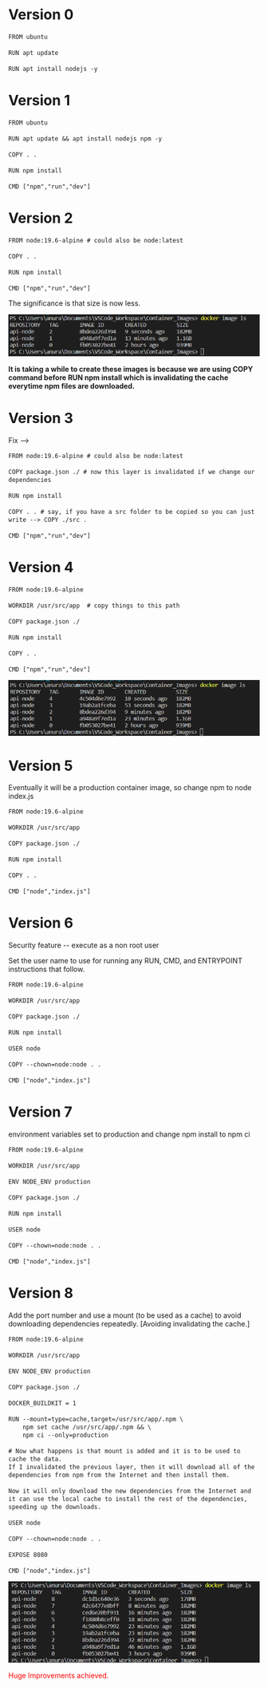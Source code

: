 # Version 0
```docker
FROM ubuntu

RUN apt update

RUN apt install nodejs -y
```
# Version 1
```docker
FROM ubuntu

RUN apt update && apt install nodejs npm -y

COPY . .

RUN npm install

CMD ["npm","run","dev"]
```
# Version 2
```docker
FROM node:19.6-alpine # could also be node:latest

COPY . .

RUN npm install

CMD ["npm","run","dev"]
```
The significance is that size is now less.

![Size of image significantly reduced.](image.png)

**It is taking a while to create these images is because we are using COPY command before RUN npm install which is invalidating the cache everytime npm files are downloaded.**

# Version 3

Fix -->
```docker
FROM node:19.6-alpine # could also be node:latest

COPY package.json ./ # now this layer is invalidated if we change our dependencies

RUN npm install

COPY . . # say, if you have a src folder to be copied so you can just write --> COPY ./src .

CMD ["npm","run","dev"]
```

# Version 4
```docker
FROM node:19.6-alpine 

WORKDIR /usr/src/app  # copy things to this path

COPY package.json ./ 

RUN npm install

COPY . .

CMD ["npm","run","dev"]
```

![5 versions of node images](image-1.png)

# Version 5

Eventually it will be a production container image, so change npm to node index.js

```docker
FROM node:19.6-alpine 

WORKDIR /usr/src/app  

COPY package.json ./ 

RUN npm install

COPY . .

CMD ["node","index.js"]
```

# Version 6

Security feature -- execute as a non root user

Set the user name to use for running any RUN, CMD, and ENTRYPOINT instructions that follow.

```docker
FROM node:19.6-alpine 

WORKDIR /usr/src/app  

COPY package.json ./ 

RUN npm install

USER node

COPY --chown=node:node . .

CMD ["node","index.js"]
```

# Version 7

environment variables set to production and change npm install to npm ci

```docker
FROM node:19.6-alpine 

WORKDIR /usr/src/app  

ENV NODE_ENV production

COPY package.json ./ 

RUN npm install

USER node

COPY --chown=node:node . .

CMD ["node","index.js"]

```

# Version 8

Add the port number and use a mount (to be used as a cache) to avoid downloading dependencies repeatedly. [Avoiding invalidating the cache.]

```docker
FROM node:19.6-alpine 

WORKDIR /usr/src/app  

ENV NODE_ENV production

COPY package.json ./ 

DOCKER_BUILDKIT = 1

RUN --mount=type=cache,target=/usr/src/app/.npm \
    npm set cache /usr/src/app/.npm && \
    npm ci --only=production

# Now what happens is that mount is added and it is to be used to cache the data.
If I invalidated the previous layer, then it will download all of the dependencies from npm from the Internet and then install them. 

Now it will only download the new dependencies from the Internet and it can use the local cache to install the rest of the dependencies, speeding up the downloads.

USER node

COPY --chown=node:node . .

EXPOSE 8080

CMD ["node","index.js"]

```

![Size of image further reduced.](image-2.png)

<font color="red">Huge Improvements achieved.</font>

